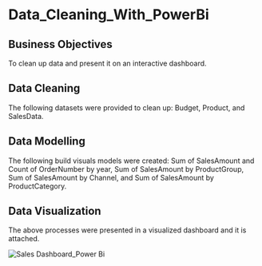 # Data_Cleaning_With_PowerBi

## Business Objectives
To clean up data and present it on an interactive dashboard.

## Data Cleaning
The following datasets were provided to clean up: Budget, Product, and SalesData.

## Data Modelling
The following build visuals models were created: Sum of SalesAmount and Count of OrderNumber by year, Sum of SalesAmount by ProductGroup, Sum of SalesAmount by Channel, and Sum of SalesAmount by ProductCategory.

## Data Visualization
The above processes were presented in a visualized dashboard and it is attached.

![Sales Dashboard_Power Bi](https://github.com/Olanrewaju0909/Data_Cleaning_With_PowerBi/assets/145834983/038a40aa-c9f0-4cf8-adfc-cc39ebf81f14)
